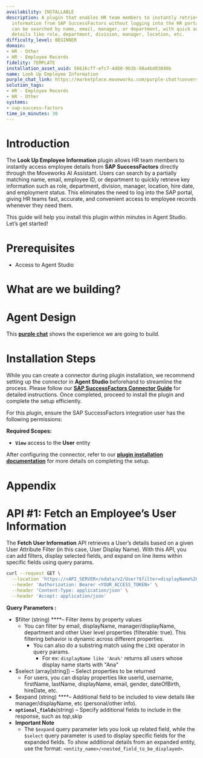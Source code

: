```yaml
---
availability: INSTALLABLE
description: A plugin that enables HR team members to instantly retrieve employee
  information from SAP SuccessFactors without logging into the HR portal. Employees
  can be searched by name, email, manager, or department, with quick access to important
  details like role, department, division, manager, location, etc.
difficulty_level: BEGINNER
domain:
- HR - Other
- HR - Employee Records
fidelity: TEMPLATE
installation_asset_uuid: 56616cff-efc7-4d80-9b3b-98a4bd03846b
name: Look Up Employee Information
purple_chat_link: https://marketplace.moveworks.com/purple-chat?conversation=%7B%22messages%22%3A%5B%7B%22role%22%3A%22user%22%2C%22parts%22%3A%5B%7B%22richText%22%3A%22I+want+to+look+up+details+of+an+employee%22%7D%5D%7D%2C%7B%22role%22%3A%22assistant%22%2C%22parts%22%3A%5B%7B%22richText%22%3A%22To+look+up+details+of+an+employee%2C+please+let+me+know+how+you+want+to+search+for+them.+Here+are+your+options%3A+%3Col+xmlns%3D%5C%22http%3A%2F%2Fwww.w3.org%2F1999%2Fxhtml%5C%22%3E%3Cli%3E%3Cb%3EBy+employee+name%3C%2Fb%3E%3C%2Fli%3E%3Cli%3E%3Cb%3EBy+employee+email%3C%2Fb%3E%3C%2Fli%3E%3Cli%3E%3Cb%3EBy+employees+reporting+to+a+manager%3C%2Fb%3E%3C%2Fli%3E%3Cli%3E%3Cb%3EBy+employees+in+a+department%3C%2Fb%3E%3C%2Fli%3E%3C%2Fol%3E%3Cb+xmlns%3D%5C%22http%3A%2F%2Fwww.w3.org%2F1999%2Fxhtml%5C%22%3EWhich+option+would+you+like+to+use%3F%3C%2Fb%3E%22%7D%5D%7D%2C%7B%22role%22%3A%22user%22%2C%22parts%22%3A%5B%7B%22richText%22%3A%22I+want+to+view+Charles+Braun%27s+reportees%22%7D%5D%7D%2C%7B%22role%22%3A%22assistant%22%2C%22parts%22%3A%5B%7B%22reasoningSteps%22%3A%5B%7B%22status%22%3A%22success%22%2C%22richText%22%3A%22Searching+for+direct+reportees+of+%3Cb+xmlns%3D%5C%22http%3A%2F%2Fwww.w3.org%2F1999%2Fxhtml%5C%22%3ECharles+Braun%3C%2Fb%3E+in+%3Cb+xmlns%3D%5C%22http%3A%2F%2Fwww.w3.org%2F1999%2Fxhtml%5C%22%3ESAP+SuccessFactors%3C%2Fb%3E.%22%7D%5D%7D%2C%7B%22richText%22%3A%22%3Cp+xmlns%3D%5C%22http%3A%2F%2Fwww.w3.org%2F1999%2Fxhtml%5C%22%3EHere+are+the+reportees+found+for+Charles+Braun%3A%3Cbr+%2F%3E1.+Ana+Lovelace+%E2%80%93+Integration+Administrator%2C+Global+Human+Resources%3Cbr+%2F%3E2.+June+Headley+%E2%80%93+Automation+Administrator%2C+Global+Human+Resources%3Cbr+%2F%3E3.+Tessa+Walker+%E2%80%93+HR+Business+Partner+Global%2C+Human+Resources+US%3Cbr+%2F%3E4.+Emilio+Branson+%E2%80%93+Decentralised+Administrator%2C+Global+Human+Resources+Please+let+me+know+if+you+want+detailed+information+about+any+specific+reportee+from+this+list.+Just+reply+with+the+name+or+the+number+from+the+list+above%21%3C%2Fp%3E%22%7D%2C%7B%22citations%22%3A%5B%7B%22connectorName%22%3A%22sap-successfactors%22%2C%22citationTitle%22%3A%22Ana+Lovelace%22%7D%2C%7B%22connectorName%22%3A%22sap-successfactors%22%2C%22citationTitle%22%3A%22June+Headley%22%7D%2C%7B%22connectorName%22%3A%22sap-successfactors%22%2C%22citationTitle%22%3A%22Tessa+Walker%22%7D%2C%7B%22connectorName%22%3A%22sap-successfactors%22%2C%22citationTitle%22%3A%22Emilio+Branson%22%7D%5D%7D%5D%7D%2C%7B%22role%22%3A%22user%22%2C%22parts%22%3A%5B%7B%22richText%22%3A%22Emilio+Branson%22%7D%5D%7D%2C%7B%22role%22%3A%22assistant%22%2C%22parts%22%3A%5B%7B%22reasoningSteps%22%3A%5B%7B%22status%22%3A%22success%22%2C%22richText%22%3A%22Retrieving+detailed+employee+information+for+%3Cb+xmlns%3D%5C%22http%3A%2F%2Fwww.w3.org%2F1999%2Fxhtml%5C%22%3EEmilio+Branson%3C%2Fb%3E+from+%3Cb+xmlns%3D%5C%22http%3A%2F%2Fwww.w3.org%2F1999%2Fxhtml%5C%22%3ESAP+SuccessFactors%3C%2Fb%3E.%22%7D%5D%7D%2C%7B%22richText%22%3A%22%3Cp%3EHere+are+the+resolved+details+for+Charles+Braun%27s+reportee+you+selected%3A%3C%2Fp%3E%3Ch3%3E%3Cstrong%3EEmployee+Details%3A+Emilio+Branson%3C%2Fstrong%3E%3C%2Fh3%3E%3Cul%3E%3Cli%3E%3Cp%3E%3Cstrong%3EDisplay+Name%3A%3C%2Fstrong%3E+Emilio+Branson%3C%2Fp%3E%3C%2Fli%3E%3C%2Ful%3E%3Cul%3E%3Cli%3E%3Cp%3E%3Cstrong%3ETitle%3A%3C%2Fstrong%3E+Decentralised+Administrator%3C%2Fp%3E%3C%2Fli%3E%3C%2Ful%3E%3Cul%3E%3Cli%3E%3Cp%3E%3Cstrong%3EDepartment%3A%3C%2Fstrong%3E+Global+Human+Resources+%2850007726%29%3C%2Fp%3E%3C%2Fli%3E%3C%2Ful%3E%3Cul%3E%3Cli%3E%3Cp%3E%3Cstrong%3EDivision%3A%3C%2Fstrong%3E+Corporate+Services+%28CORP_SVCS%29%3C%2Fp%3E%3C%2Fli%3E%3C%2Ful%3E%3Cul%3E%3Cli%3E%3Cp%3E%3Cstrong%3ELocation%3A%3C%2Fstrong%3E+Corporate+-+US-Philadelphia+%281710-2001%29%3C%2Fp%3E%3C%2Fli%3E%3C%2Ful%3E%3Cul%3E%3Cli%3E%3Cp%3E%3Cstrong%3ECountry%3A%3C%2Fstrong%3E+United+States%3C%2Fp%3E%3C%2Fli%3E%3C%2Ful%3E%3Cul%3E%3Cli%3E%3Cp%3E%3Cstrong%3EEmail%3A%3C%2Fstrong%3E+%3Ca+target%3D%5C%22_blank%5C%22+rel%3D%5C%22noopener+noreferrer+nofollow%5C%22+class%3D%5C%22editor-link%5C%22+href%3D%5C%22mailto%3Aemilio.branson%40bestrunsap.com%5C%22%3Eemilio.branson%40bestrunsap.com%3C%2Fa%3E%3C%2Fp%3E%3C%2Fli%3E%3C%2Ful%3E%3Cul%3E%3Cli%3E%3Cp%3E%3Cstrong%3EUsername%3A%3C%2Fstrong%3E+D_ADMIN%3C%2Fp%3E%3C%2Fli%3E%3C%2Ful%3E%3Cul%3E%3Cli%3E%3Cp%3E%3Cstrong%3EManager%3A%3C%2Fstrong%3E+Charles+Braun%3C%2Fp%3E%3C%2Fli%3E%3C%2Ful%3E%3Cul%3E%3Cli%3E%3Cp%3E%3Cstrong%3EManager+Email%3A%3C%2Fstrong%3E+%3Ca+target%3D%5C%22_blank%5C%22+rel%3D%5C%22noopener+noreferrer+nofollow%5C%22+class%3D%5C%22editor-link%5C%22+href%3D%5C%22mailto%3ACharles.braun%40bestrunsap.com%5C%22%3ECharles.braun%40bestrunsap.com%3C%2Fa%3E%3C%2Fp%3E%3C%2Fli%3E%3C%2Ful%3E%3Cul%3E%3Cli%3E%3Cp%3E%3Cstrong%3EStatus%3A%3C%2Fstrong%3E+Active%3C%2Fp%3E%3C%2Fli%3E%3C%2Ful%3E%3Cul%3E%3Cli%3E%3Cp%3E%3Cstrong%3EGender%3A%3C%2Fstrong%3E+Male%3C%2Fp%3E%3C%2Fli%3E%3C%2Ful%3E%3Cul%3E%3Cli%3E%3Cp%3E%3Cstrong%3EDate+of+Birth%3A%3C%2Fstrong%3E+7+April+1996%3C%2Fp%3E%3C%2Fli%3E%3C%2Ful%3E%3Cul%3E%3Cli%3E%3Cp%3E%3Cstrong%3EHire+Date%3A%3C%2Fstrong%3E+1+January+2021%3C%2Fp%3E%3C%2Fli%3E%3C%2Ful%3E%3Cp%3EIf+you+need+more+information+or+want+details+about+another+reportee%2C+just+let+me+know%21%3C%2Fp%3E%22%7D%5D%7D%5D%7D
solution_tags:
- HR - Employee Records
- HR - Other
systems:
- sap-success-factors
time_in_minutes: 30
---
```


# **Introduction**

The **Look Up Employee Information** plugin allows HR team members to instantly access employee details from **SAP SuccessFactors** directly through the Moveworks AI Assistant. Users can search by a partially matching name, email, employee ID, or department to quickly retrieve key information such as role, department, division, manager, location, hire date, and employment status. This eliminates the need to log into the SAP portal, giving HR teams fast, accurate, and convenient access to employee records whenever they need them.

This guide will help you install this plugin within minutes in Agent Studio. Let’s get started!

# **Prerequisites**

- Access to Agent Studio

# **What are we building?**

# **Agent Design**

This [**purple chat**](https://marketplace.moveworks.com/purple-chat?conversation=%7B%22messages%22%3A%5B%7B%22role%22%3A%22user%22%2C%22parts%22%3A%5B%7B%22richText%22%3A%22I+want+to+look+up+details+of+an+employee%22%7D%5D%7D%2C%7B%22role%22%3A%22assistant%22%2C%22parts%22%3A%5B%7B%22richText%22%3A%22To+look+up+details+of+an+employee%2C+please+let+me+know+how+you+want+to+search+for+them.+Here+are+your+options%3A+%3Col+xmlns%3D%5C%22http%3A%2F%2Fwww.w3.org%2F1999%2Fxhtml%5C%22%3E%3Cli%3E%3Cb%3EBy+employee+name%3C%2Fb%3E%3C%2Fli%3E%3Cli%3E%3Cb%3EBy+employee+email%3C%2Fb%3E%3C%2Fli%3E%3Cli%3E%3Cb%3EBy+employees+reporting+to+a+manager%3C%2Fb%3E%3C%2Fli%3E%3Cli%3E%3Cb%3EBy+employees+in+a+department%3C%2Fb%3E%3C%2Fli%3E%3C%2Fol%3E%3Cb+xmlns%3D%5C%22http%3A%2F%2Fwww.w3.org%2F1999%2Fxhtml%5C%22%3EWhich+option+would+you+like+to+use%3F%3C%2Fb%3E%22%7D%5D%7D%2C%7B%22role%22%3A%22user%22%2C%22parts%22%3A%5B%7B%22richText%22%3A%22I+want+to+view+Charles+Braun%27s+reportees%22%7D%5D%7D%2C%7B%22role%22%3A%22assistant%22%2C%22parts%22%3A%5B%7B%22reasoningSteps%22%3A%5B%7B%22status%22%3A%22success%22%2C%22richText%22%3A%22Searching+for+direct+reportees+of+%3Cb+xmlns%3D%5C%22http%3A%2F%2Fwww.w3.org%2F1999%2Fxhtml%5C%22%3ECharles+Braun%3C%2Fb%3E+in+%3Cb+xmlns%3D%5C%22http%3A%2F%2Fwww.w3.org%2F1999%2Fxhtml%5C%22%3ESAP+SuccessFactors%3C%2Fb%3E.%22%7D%5D%7D%2C%7B%22richText%22%3A%22%3Cp+xmlns%3D%5C%22http%3A%2F%2Fwww.w3.org%2F1999%2Fxhtml%5C%22%3EHere+are+the+reportees+found+for+Charles+Braun%3A%3Cbr+%2F%3E1.+Ana+Lovelace+%E2%80%93+Integration+Administrator%2C+Global+Human+Resources%3Cbr+%2F%3E2.+June+Headley+%E2%80%93+Automation+Administrator%2C+Global+Human+Resources%3Cbr+%2F%3E3.+Tessa+Walker+%E2%80%93+HR+Business+Partner+Global%2C+Human+Resources+US%3Cbr+%2F%3E4.+Emilio+Branson+%E2%80%93+Decentralised+Administrator%2C+Global+Human+Resources+Please+let+me+know+if+you+want+detailed+information+about+any+specific+reportee+from+this+list.+Just+reply+with+the+name+or+the+number+from+the+list+above%21%3C%2Fp%3E%22%7D%2C%7B%22citations%22%3A%5B%7B%22connectorName%22%3A%22sap-successfactors%22%2C%22citationTitle%22%3A%22Ana+Lovelace%22%7D%2C%7B%22connectorName%22%3A%22sap-successfactors%22%2C%22citationTitle%22%3A%22June+Headley%22%7D%2C%7B%22connectorName%22%3A%22sap-successfactors%22%2C%22citationTitle%22%3A%22Tessa+Walker%22%7D%2C%7B%22connectorName%22%3A%22sap-successfactors%22%2C%22citationTitle%22%3A%22Emilio+Branson%22%7D%5D%7D%5D%7D%2C%7B%22role%22%3A%22user%22%2C%22parts%22%3A%5B%7B%22richText%22%3A%22Emilio+Branson%22%7D%5D%7D%2C%7B%22role%22%3A%22assistant%22%2C%22parts%22%3A%5B%7B%22reasoningSteps%22%3A%5B%7B%22status%22%3A%22success%22%2C%22richText%22%3A%22Retrieving+detailed+employee+information+for+%3Cb+xmlns%3D%5C%22http%3A%2F%2Fwww.w3.org%2F1999%2Fxhtml%5C%22%3EEmilio+Branson%3C%2Fb%3E+from+%3Cb+xmlns%3D%5C%22http%3A%2F%2Fwww.w3.org%2F1999%2Fxhtml%5C%22%3ESAP+SuccessFactors%3C%2Fb%3E.%22%7D%5D%7D%2C%7B%22richText%22%3A%22%3Cp%3EHere+are+the+resolved+details+for+Charles+Braun%27s+reportee+you+selected%3A%3C%2Fp%3E%3Ch3%3E%3Cstrong%3EEmployee+Details%3A+Emilio+Branson%3C%2Fstrong%3E%3C%2Fh3%3E%3Cul%3E%3Cli%3E%3Cp%3E%3Cstrong%3EDisplay+Name%3A%3C%2Fstrong%3E+Emilio+Branson%3C%2Fp%3E%3C%2Fli%3E%3C%2Ful%3E%3Cul%3E%3Cli%3E%3Cp%3E%3Cstrong%3ETitle%3A%3C%2Fstrong%3E+Decentralised+Administrator%3C%2Fp%3E%3C%2Fli%3E%3C%2Ful%3E%3Cul%3E%3Cli%3E%3Cp%3E%3Cstrong%3EDepartment%3A%3C%2Fstrong%3E+Global+Human+Resources+%2850007726%29%3C%2Fp%3E%3C%2Fli%3E%3C%2Ful%3E%3Cul%3E%3Cli%3E%3Cp%3E%3Cstrong%3EDivision%3A%3C%2Fstrong%3E+Corporate+Services+%28CORP_SVCS%29%3C%2Fp%3E%3C%2Fli%3E%3C%2Ful%3E%3Cul%3E%3Cli%3E%3Cp%3E%3Cstrong%3ELocation%3A%3C%2Fstrong%3E+Corporate+-+US-Philadelphia+%281710-2001%29%3C%2Fp%3E%3C%2Fli%3E%3C%2Ful%3E%3Cul%3E%3Cli%3E%3Cp%3E%3Cstrong%3ECountry%3A%3C%2Fstrong%3E+United+States%3C%2Fp%3E%3C%2Fli%3E%3C%2Ful%3E%3Cul%3E%3Cli%3E%3Cp%3E%3Cstrong%3EEmail%3A%3C%2Fstrong%3E+%3Ca+target%3D%5C%22_blank%5C%22+rel%3D%5C%22noopener+noreferrer+nofollow%5C%22+class%3D%5C%22editor-link%5C%22+href%3D%5C%22mailto%3Aemilio.branson%40bestrunsap.com%5C%22%3Eemilio.branson%40bestrunsap.com%3C%2Fa%3E%3C%2Fp%3E%3C%2Fli%3E%3C%2Ful%3E%3Cul%3E%3Cli%3E%3Cp%3E%3Cstrong%3EUsername%3A%3C%2Fstrong%3E+D_ADMIN%3C%2Fp%3E%3C%2Fli%3E%3C%2Ful%3E%3Cul%3E%3Cli%3E%3Cp%3E%3Cstrong%3EManager%3A%3C%2Fstrong%3E+Charles+Braun%3C%2Fp%3E%3C%2Fli%3E%3C%2Ful%3E%3Cul%3E%3Cli%3E%3Cp%3E%3Cstrong%3EManager+Email%3A%3C%2Fstrong%3E+%3Ca+target%3D%5C%22_blank%5C%22+rel%3D%5C%22noopener+noreferrer+nofollow%5C%22+class%3D%5C%22editor-link%5C%22+href%3D%5C%22mailto%3ACharles.braun%40bestrunsap.com%5C%22%3ECharles.braun%40bestrunsap.com%3C%2Fa%3E%3C%2Fp%3E%3C%2Fli%3E%3C%2Ful%3E%3Cul%3E%3Cli%3E%3Cp%3E%3Cstrong%3EStatus%3A%3C%2Fstrong%3E+Active%3C%2Fp%3E%3C%2Fli%3E%3C%2Ful%3E%3Cul%3E%3Cli%3E%3Cp%3E%3Cstrong%3EGender%3A%3C%2Fstrong%3E+Male%3C%2Fp%3E%3C%2Fli%3E%3C%2Ful%3E%3Cul%3E%3Cli%3E%3Cp%3E%3Cstrong%3EDate+of+Birth%3A%3C%2Fstrong%3E+7+April+1996%3C%2Fp%3E%3C%2Fli%3E%3C%2Ful%3E%3Cul%3E%3Cli%3E%3Cp%3E%3Cstrong%3EHire+Date%3A%3C%2Fstrong%3E+1+January+2021%3C%2Fp%3E%3C%2Fli%3E%3C%2Ful%3E%3Cp%3EIf+you+need+more+information+or+want+details+about+another+reportee%2C+just+let+me+know%21%3C%2Fp%3E%22%7D%5D%7D%5D%7D) shows the experience we are going to build.

# **Installation Steps**

While you can create a connector during plugin installation, we recommend setting up the connector in **Agent Studio** beforehand to streamline the process. Please follow our [**SAP SuccessFactors Connector Guide**](https://marketplace.moveworks.com/marketplace/package/?id=sap-success-factors&hist=home%2Cbrws#how-to-implement) for detailed instructions. Once completed, proceed to install the plugin and complete the setup efficiently.

For this plugin, ensure the SAP SuccessFactors integration user has the following permissions:

**Required Scopes:**

- **`View`** access to the **User** entity

After configuring the connector, refer to our [**plugin installation documentation**](https://help.moveworks.com/docs/ai-agent-marketplace-installation) for more details on completing the setup.

# **Appendix**

# **API #1: Fetch an Employee’s User Information**

The **Fetch User Information** API retrieves a User’s details based on a given User Attribute Filter (in this case, User Display Name). With this API, you can add filters, display selected fields, and expand on line items within specific fields using query params. 

```bash
curl --request GET \
  --location 'https://<API_SERVER>/odata/v2/User?$filter=displayName%20like%20%27displayName%25%27&$select=userId,username,displayName,email,gender,dateOfBirth,hireDate,country,location,division,department,title,jobLevel,payGrade,status,manager/userId,manager/displayName,manager/email&$expand=manager' \
  --header 'Authorization: Bearer <YOUR_ACCESS_TOKEN>' \
  --header 'Content-Type: application/json' \
  --header 'Accept: application/json'
```

**Query Parameters :**

- $filter (string) ****– Filter items by property values
    - You can filter by email, displayName, manager/displayName, department and other User level properties (filterable: true). This filtering behavior is dynamic across different properties.
        - You can also do a substring match using the `LIKE` operator in query params.
            - For ex: `displayName like 'Ana%'` returns all users whose display name starts with "Ana"
- $select (array[string]) – Select properties to be returned
    - For users, you can display properties like userId, username, firstName, lastName, displayName, email, gender, dateOfBirth, hireDate, etc.
- $expand (string) ****– Additional field to be included to view details like manager/displayName, etc (personal/other info).
- **`optional_fields`**(string) – Specify additional fields to include in the response, such as $top,$skip
- **Important Note**
    - The `$expand` query parameter lets you look up related field, while the `$select` query parameter is used to display specific fields for the expanded fields. To show additional details from an expanded entity, use the format: `<entity_name>/<nested_field_to_be_displayed>`.